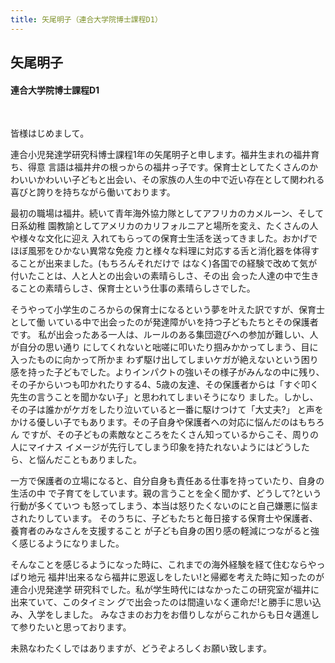 ```yaml
---
title: 矢尾明子（連合大学院博士課程D1）
---
```


## 矢尾明子

#### 連合大学院博士課程D1

&nbsp;
 

皆様はじめまして。
 
連合小児発達学研究科博士課程1年の矢尾明子と申します。福井生まれの福井育ち、得意 言語は福井弁の根っからの福井っ子です。保育士としてたくさんのかわいいかわいい子どもと出会い、その家族の人生の中で近い存在として関われる喜びと誇りを持ちながら働いております。
最初の職場は福井。続いて青年海外協力隊としてアフリカのカメルーン、そして日系幼稚 園教諭としてアメリカのカリフォルニアと場所を変え、たくさんの人や様々な文化に迎え 入れてもらっての保育士生活を送ってきました。おかげでほぼ風邪をひかない異常な免疫 力と様々な料理に対応する舌と消化器を体得することが出来ました。(もちろんそれだけで はなく)各国での経験で改めて気が付いたことは、人と人との出会いの素晴らしさ、その出 会った人達の中で生きることの素晴らしさ、保育士という仕事の素晴らしさでした。
そうやって小学生のころからの保育士になるという夢を叶えた訳ですが、保育士として働 いている中で出会ったのが発達障がいを持つ子どもたちとその保護者です。 私が出会ったある一人は、ルールのある集団遊びへの参加が難しい、人が自分の思い通り にしてくれないと咄嗟に叩いたり掴みかかってしまう、目に入ったものに向かって所かま わず駆け出してしまいケガが絶えないという困り感を持った子どもでした。よりインパクトの強いその様子がみんなの中に残り、その子からいつも叩かれたりする4、5歳の友達、その保護者からは「すぐ叩く先生の言うことを聞かない子」と思われてしまいそうになり ました。しかし、その子は誰かがケガをしたり泣いていると一番に駆けつけて「大丈夫?」 と声をかける優しい子でもあります。その子自身や保護者への対応に悩んだのはもちろん ですが、その子どもの素敵なところをたくさん知っているからこそ、周りの人にマイナス イメージが先行してしまう印象を持たれないようにはどうしたら、と悩んだこともありました。 

一方で保護者の立場になると、自分自身も責任ある仕事を持っていたり、自身の生活の中 で子育てをしています。親の言うことを全く聞かず、どうして?という行動が多くていつ も怒ってしまう、本当は怒りたくないのにと自己嫌悪に悩まされたりしています。 そのうちに、子どもたちと毎日接する保育士や保護者、養育者のみなさんを支援すること が子ども自身の困り感の軽減につながると強く感じるようになりました。
そんなことを感じるようになった時に、これまでの海外経験を経て住むならやっぱり地元 福井!出来るなら福井に恩返しをしたい!と帰郷を考えた時に知ったのが連合小児発達学 研究科でした。私が学生時代にはなかったこの研究室が福井に出来ていて、このタイミン グで出会ったのは間違いなく運命だ!と勝手に思い込み、入学をしました。 みなさまのお力をお借りしながらこれからも日々邁進して参りたいと思っております。

未熟なわたくしではありますが、どうぞよろしくお願い致します。


